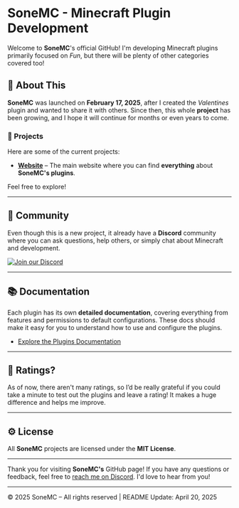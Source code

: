 # SoneMC - Minecraft Plugin Development

Welcome to **SoneMC**'s official GitHub! I'm developing Minecraft plugins primarily focused on *Fun*, but there will be plenty of other categories covered too!

## 🚀 About This

**SoneMC** was launched on **February 17, 2025**, after I created the *Valentines* plugin and wanted to share it with others. Since then, this whole **project** has been growing, and I hope it will continue for months or even years to come.

### 🔧 Projects

Here are some of the current projects:

- **[Website](https://sonemc.pages.dev)** – The main website where you can find **everything** about **SoneMC's plugins**.

Feel free to explore!

---

## 📢 Community

Even though this is a new project, it already have a **Discord** community where you can ask questions, help others, or simply chat about Minecraft and development.

[![Join our Discord](https://img.shields.io/discord/1340050728764575815?logo=discord&label=Join%20our%20Discord)](https://discord.gg/DxpqN5WXRt)

---

## 📚 Documentation

Each plugin has its own **detailed documentation**, covering everything from features and permissions to default configurations. These docs should make it easy for you to understand how to use and configure the plugins.

- [Explore the Plugins Documentation](https://sonemc.pages.dev/docs)

---

## 💬 Ratings?

As of now, there aren't many ratings, so I’d be really grateful if you could take a minute to test out the plugins and leave a rating! It makes a huge difference and helps me improve.

---

## ⚙️ License

All **SoneMC** projects are licensed under the **MIT License**.

---

Thank you for visiting **SoneMC's** GitHub page! If you have any questions or feedback, feel free to [reach me on Discord](https://discord.gg/DxpqN5WXRt). I'd love to hear from you!

---

© 2025 SoneMC – All rights reserved | README Update: April 20, 2025
